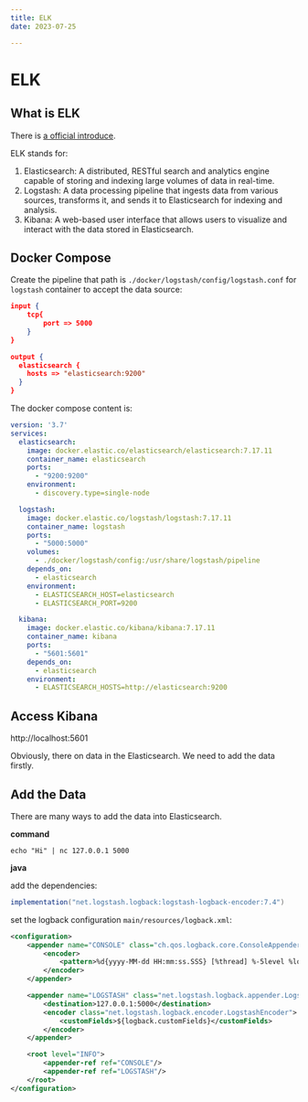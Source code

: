 ```yaml
---
title: ELK
date: 2023-07-25

---
```


# ELK



## What is ELK

There is [a official introduce](https://www.elastic.co/what-is/elk-stack).

ELK stands for:

1. Elasticsearch: A distributed, RESTful search and analytics engine capable of storing and indexing large volumes of data in real-time.
2. Logstash: A data processing pipeline that ingests data from various sources, transforms it, and sends it to Elasticsearch for indexing and analysis.
3. Kibana:  A web-based user interface that allows users to visualize and interact with the data stored in Elasticsearch.

## Docker Compose

Create the pipeline that path is `./docker/logstash/config/logstash.conf` for `logstash` container to accept the data source:

```json
input {
    tcp{
        port => 5000
    }
}

output {
  elasticsearch {
    hosts => "elasticsearch:9200"
  }
}
```

The docker compose content is:

```yaml
version: '3.7'
services:
  elasticsearch:
    image: docker.elastic.co/elasticsearch/elasticsearch:7.17.11
    container_name: elasticsearch
    ports:
      - "9200:9200"
    environment:
      - discovery.type=single-node

  logstash:
    image: docker.elastic.co/logstash/logstash:7.17.11
    container_name: logstash
    ports:
      - "5000:5000"
    volumes:
      - ./docker/logstash/config:/usr/share/logstash/pipeline
    depends_on:
      - elasticsearch
    environment:
      - ELASTICSEARCH_HOST=elasticsearch
      - ELASTICSEARCH_PORT=9200

  kibana:
    image: docker.elastic.co/kibana/kibana:7.17.11
    container_name: kibana
    ports:
      - "5601:5601"
    depends_on:
      - elasticsearch
    environment:
      - ELASTICSEARCH_HOSTS=http://elasticsearch:9200

```

## Access Kibana

http://localhost:5601

Obviously, there on data in the Elasticsearch. We need to add the data firstly.

## Add the Data

There are many ways to add the data into Elasticsearch.

**command**

```shell
echo "Hi" | nc 127.0.0.1 5000
```

**java**

add the dependencies:

```java
implementation("net.logstash.logback:logstash-logback-encoder:7.4")
```

set the logback configuration `main/resources/logback.xml`:

```xml
<configuration>
    <appender name="CONSOLE" class="ch.qos.logback.core.ConsoleAppender">
        <encoder>
            <pattern>%d{yyyy-MM-dd HH:mm:ss.SSS} [%thread] %-5level %logger{36} - %msg%n</pattern>
        </encoder>
    </appender>

    <appender name="LOGSTASH" class="net.logstash.logback.appender.LogstashTcpSocketAppender">
        <destination>127.0.0.1:5000</destination>
        <encoder class="net.logstash.logback.encoder.LogstashEncoder">
            <customFields>${logback.customFields}</customFields>
        </encoder>
    </appender>

    <root level="INFO">
        <appender-ref ref="CONSOLE"/>
        <appender-ref ref="LOGSTASH"/>
    </root>
</configuration>
```


